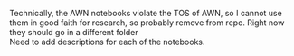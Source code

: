 Technically, the AWN notebooks violate the TOS of AWN, so I cannot use them in good faith for research, so probably remove from repo. Right now they should go in a different folder
<br>
Need to add descriptions for each of the notebooks.
